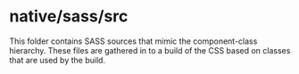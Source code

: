 # native/sass/src

This folder contains SASS sources that mimic the component-class hierarchy. These files
are gathered in to a build of the CSS based on classes that are used by the build.
